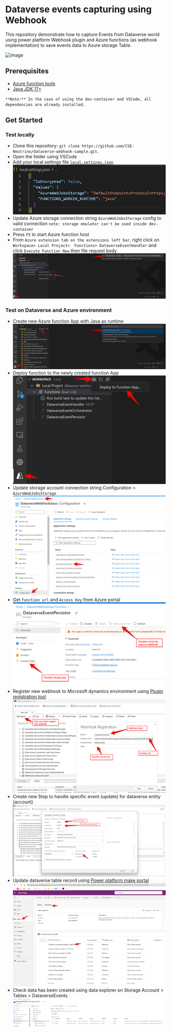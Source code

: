 # Dataverse events capturing using Webhook

This repository demonstrate how to capture Events from Dataverse world using power platform Webhook plugin and Azure functions (as webhook implementation) to save events data to Azure storage Table.

![image](https://github.com/CSE-Neutrino/dataverse-webhook-sample/assets/6573603/fd70ca19-9de6-4dd0-98d6-799276ac65cb)

## Prerequisites

- [Azure function tools](https://learn.microsoft.com/en-us/azure/azure-functions/functions-run-local?tabs=windows%2Cportal%2Cv2%2Cbash&pivots=programming-language-csharp)
- [Java JDK 17+](https://openjdk.org/install/)

`**Note:** In the case of using the dev-container and VSCode, all dependencies are already installed.`

## Get Started

### Test locally

- Clone this repository: `git clone https://github.com/CSE-Neutrino/dataverse-webhook-sample.git`.
- Open the folder using VSCode
- Add your local settings file [`local.settings.json`](local.settings.json)
![local.settings.json](assets/local.settings.png)
- Update Azure storage connection string `AzureWebJobsStorage` config to valid connection `note: storage emulator can't be used inside dev-container`
- Press `F5` to start Azure function host
- From `Azure extension tab on the extensions left bar`, right click on  `Workspace> Local Project>  Functions> DataverseEventHandler` and click `Execute Function Now` then file request body
![run-function](assets/run-function.png)

### Test on Dataverse and Azure environment

- Create new Azure function App with Java as runtime
![create a new function app](assets/create-function-app.png)
- Deploy function to the newly created function App
![deploy to function app](assets/deploy-function-app.png)
- Update storage account connection string Configuration > `AzureWebJobsStorage`
![Update-storage-account-connection](assets/update-sa-connection.png)
- Get `function url` and `Access Key` from Azure portal
![Get function Url and Access keys](assets/function-url.png)
- Register new webhook to Microsoft dynamics environment using [Plugin registration tool](https://learn.microsoft.com/en-us/power-apps/developer/data-platform/download-tools-nuget#download-and-launch-tools-using-power-platform-cli)
![register new webhook](assets/register-webhook-prt.png)
- Create new Step to handle specific event (update) for dataverse entity (account)
![register-webhook-step](assets/register-webhook-step.png)
- Update dataverse table record using [Power platform make portal](https://make.preview.powerapps.com/)
![update-dataverse-table](assets/update-dataverse-table.png)
- Check data has been created using data explorer on Storage Account > Tables > DataverseEvents
![storage-account-data](assets/storage-account-data.png)